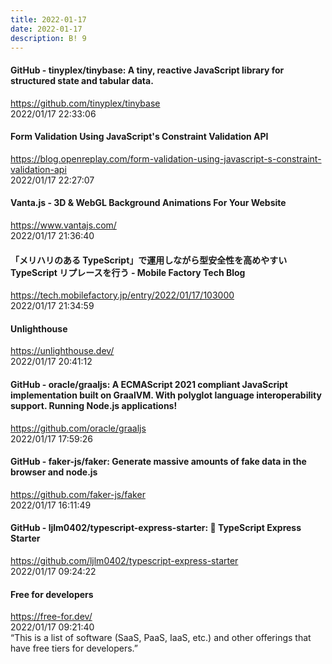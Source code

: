 ```yaml
---
title: 2022-01-17
date: 2022-01-17
description: B! 9
---
```


#### GitHub - tinyplex/tinybase: A tiny, reactive JavaScript library for structured state and tabular data.
https://github.com/tinyplex/tinybase<br>
2022/01/17 22:33:06<br>


#### Form Validation Using JavaScript's Constraint Validation API
https://blog.openreplay.com/form-validation-using-javascript-s-constraint-validation-api<br>
2022/01/17 22:27:07<br>


#### Vanta.js - 3D & WebGL Background Animations For Your Website
https://www.vantajs.com/<br>
2022/01/17 21:36:40<br>


#### 「メリハリのある TypeScript」で運用しながら型安全性を高めやすい TypeScript リプレースを行う - Mobile Factory Tech Blog
https://tech.mobilefactory.jp/entry/2022/01/17/103000<br>
2022/01/17 21:34:59<br>


#### Unlighthouse
https://unlighthouse.dev/<br>
2022/01/17 20:41:12<br>


#### GitHub - oracle/graaljs: A ECMAScript 2021 compliant JavaScript implementation built on GraalVM. With polyglot language interoperability support. Running Node.js applications!
https://github.com/oracle/graaljs<br>
2022/01/17 17:59:26<br>


#### GitHub - faker-js/faker: Generate massive amounts of fake data in the browser and node.js
https://github.com/faker-js/faker<br>
2022/01/17 16:11:49<br>


#### GitHub - ljlm0402/typescript-express-starter: 🚀 TypeScript Express Starter
https://github.com/ljlm0402/typescript-express-starter<br>
2022/01/17 09:24:22<br>


#### Free for developers
https://free-for.dev/<br>
2022/01/17 09:21:40<br>
“This is a list of software (SaaS, PaaS, IaaS, etc.) and other offerings that have free tiers for developers.”


